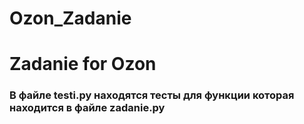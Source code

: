 # Ozon_Zadanie
<h1>Zadanie for Ozon</h1>
<h3>В файле testi.py находятся тесты для функции которая находится в файле zadanie.py</h3>
